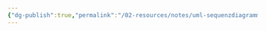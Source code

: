```yaml
---
{"dg-publish":true,"permalink":"/02-resources/notes/uml-sequenzdiagramme/","tags":["uml/sequenzdiagramme","empty"],"noteIcon":"","updated":"2025-09-05T10:12:32.413+02:00"}
---
```


